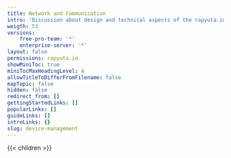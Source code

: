 ```yaml
---
title: Network and Communication
intro: 'Discussion about design and technical aspects of the rapyuta.io platform. Detailed information about features, use-cases and best practices'
weigth: 53
versions:
    free-pro-team: '*'
    enterprise-server: '*'
layout: false
permissions: rapyuta.io
showMiniToc: true
miniTocMaxHeadingLevel: 4
allowTitleToDifferFromFilename: false
mapTopic: false
hidden: false
redirect_from: []
gettingStartedLinks: []
popularLinks: []
guideLinks: []
introLinks: {}
slug: device-management
---
```

{{< children >}}
